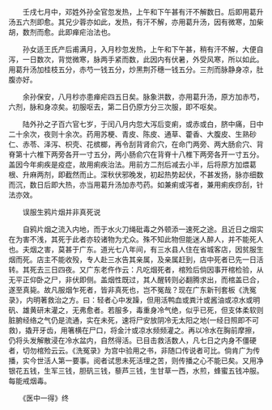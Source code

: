 <!-- { "loadSidebar": true } -->
　　壬戌七月中，邓姓外孙全官忽发热，上午和下午甚有汗不解数日。后即用葛升汤五六剂即愈。其兄少蓉亦如此，发热，有汗不解，亦用葛升汤，因有微寒，加柴胡，数剂而愈。此即瘅疟治法也。

　　孙女适王氏产后甫满月，入月杪忽发热，上午和下午甚，稍有汗不解，大便自泻，一日数次，背觉微寒，脉两手紧而数，此因内有伏暑，外受风寒，所以如此。用葛升汤加桂枝五分，赤芍一钱五分，炒黑荆芥穗一钱五分。三剂而脉静身凉，肚腹亦好。

　　余孙保安，八月杪亦患瘅疟四五日矣。脉象洪数，亦用葛升汤，原方加赤芍，六剂，脉和身凉矣。初服呕去，第二日仍原方分三次服，即不呕矣。

　　陆外孙之子百六官七岁，于闰八月内忽大泻后变痢，或赤或白，脐中痛，日中二十余次，夜则十余次。药用苏梗、青皮、陈皮、通草、藿香、大腹皮、生熟砂仁、赤苓、泽泻、枳壳、花槟榔，再令刮背肾俞穴，在命门两旁、两大肠俞穴、背脊第十六椎下两旁各开一寸五分，两小肠俞穴在背脊十八椎下两旁各开一寸五分。盖因今年痢疾是疫症，故用痢疾治法。用前方二剂后减去小半，后将原方加煨葛根、升麻两剂，即截然而止。深秋伏邪晚发，初起热势起伏，不甚发扬，脉亦细数而沉，数日后即大热，亦当用葛升汤加赤芍药。如兼痢或泻者，兼用痢疾痧刮，针法亦效。

　　误服生鸦片烟并非真死说

　　自鸦片烟之流入内地，而于水火刀绳砒毒之外顿添一速死之途。且近日之烟实在为害不浅，其死于此者亦较诸物为尤众。殊不知此物但能迷人醉人，并不能死人也。夫烟之害，莫甚于广东。道光七八年间，有三水县人住在省城客店，因贫服生烟而死。店主不能收殁，专人赴三水告其亲属，及亲属赶到，店中死者已先一日活转。其死去三日四夜。又广东老仵作云：凡吃烟死者，棺殓后倘因事开棺检验，从无平正仰卧之尸，非伏即侧。盖烟性既过，其人醒转则必翻腾求出，而棺盖已合，遂至真毙。故凡服烟乍死者，皆非真死也，岂不冤哉？现在广东新刊套板《洗冤录》，内明著救治之方。曰：轻者心中发躁，但用活鸭血或粪汁或酱油或凉水或明矾、雄黄研末灌之，无弗愈者。若服多，毒重身冷气绝，似乎已死，但支体柔软则脏腑经络之气仍是流通，实在未死，速将尸安放阴冷无太阳之地(一经日照即不可救)，撬开牙齿，用箸横在尸口，将金汁或凉水频频灌之。再以冷水在胸前摩擦，仍将头发解散浸在冷水盆内，自然得活。已目击救活数人，凡七日之内身不僵硬者，切勿棺殓云云。《洗冤录》为宫中验用之书，非随口传说者可比。倘肯广为传播，实今世活人第一要事。阅者试思未死活埋之苦，则传播之心不能已矣。又用净银花五钱，生军三钱，胆矾三钱，藜芦三钱，生甘草一西，水煎，蜂蜜五钱冲服。每能戒烟毒。

　　《医中一得》终

　　
